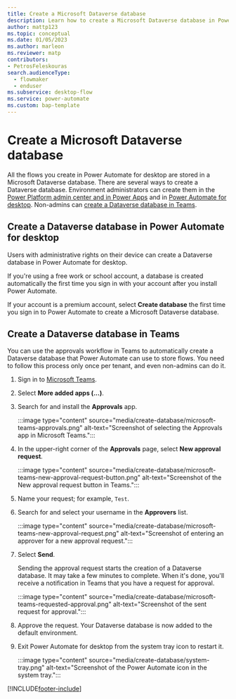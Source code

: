 ```yaml
---
title: Create a Microsoft Dataverse database
description: Learn how to create a Microsoft Dataverse database in Power Automate.
author: mattp123
ms.topic: conceptual
ms.date: 01/05/2023
ms.author: marleon
ms.reviewer: matp
contributors:
- PetrosFeleskouras
search.audienceType: 
  - flowmaker
  - enduser
ms.subservice: desktop-flow
ms.service: power-automate
ms.custom: bap-template
---
```


# Create a Microsoft Dataverse database

All the flows you create in Power Automate for desktop are stored in a Microsoft Dataverse database. There are several ways to create a Dataverse database. Environment administrators can create them in the [Power Platform admin center and in Power Apps](/power-platform/admin/create-database) and in [Power Automate for desktop](#create-a-dataverse-database-in-power-automate-for-desktop). Non-admins can [create a Dataverse database in Teams](#create-a-dataverse-database-in-teams).

## Create a Dataverse database in Power Automate for desktop

Users with administrative rights on their device can create a Dataverse database in Power Automate for desktop.

If you're using a free work or school account, a database is created automatically the first time you sign in with your account after you install Power Automate.

If your account is a premium account, select **Create database** the first time you sign in to Power Automate to create a Microsoft Dataverse database.

## Create a Dataverse database in Teams

You can use the approvals workflow in Teams to automatically create a Dataverse database that Power Automate can use to store flows. You need to follow this process only once per tenant, and even non-admins can do it.

1. Sign in to [Microsoft Teams](https://teams.microsoft.com/).

1. Select **More added apps (...)**.

1. Search for and install the **Approvals** app.

    :::image type="content" source="media/create-database/microsoft-teams-approvals.png" alt-text="Screenshot of selecting the Approvals app in Microsoft Teams.":::

1. In the upper-right corner of the **Approvals** page, select **New approval request**.

   :::image type="content" source="media/create-database/microsoft-teams-new-approval-request-button.png" alt-text="Screenshot of the New approval request button in Teams.":::

1. Name your request; for example, `Test`.

1. Search for and select your username in the **Approvers** list.

   :::image type="content" source="media/create-database/microsoft-teams-new-approval-request.png" alt-text="Screenshot of entering an approver for a new approval request.":::

1. Select **Send**.

    Sending the approval request starts the creation of a Dataverse database. It may take a few minutes to complete. When it's done, you'll receive a notification in Teams that you have a request for approval.

   :::image type="content" source="media/create-database/microsoft-teams-requested-approval.png" alt-text="Screenshot of the sent request for approval.":::

1. Approve the request. Your Dataverse database is now added to the default environment.

1. Exit Power Automate for desktop from the system tray icon to restart it.

   :::image type="content" source="media/create-database/system-tray.png" alt-text="Screenshot of the Power Automate icon in the system tray.":::

[!INCLUDE[footer-include](../includes/footer-banner.md)]
